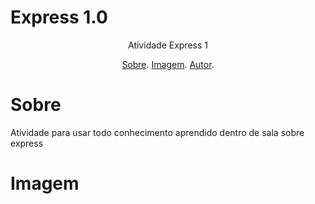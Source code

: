 # Express 1.0

<p align="center">Atividade Express 1</p>

<p align="center">
  <a href="#sobre">Sobre</a>.
  <a href="#img">Imagem</a>.
  <a href="#sobre">Autor</a>.
</p>

# Sobre
<p>Atividade para usar todo conhecimento aprendido dentro de sala sobre express</p>



# Imagem
<img href="[public/img/previa.png](https://photos.google.com/photo/AF1QipPXS7G8naZI23q63CFmfdIPzoFoOpCE6K26fyen)">



